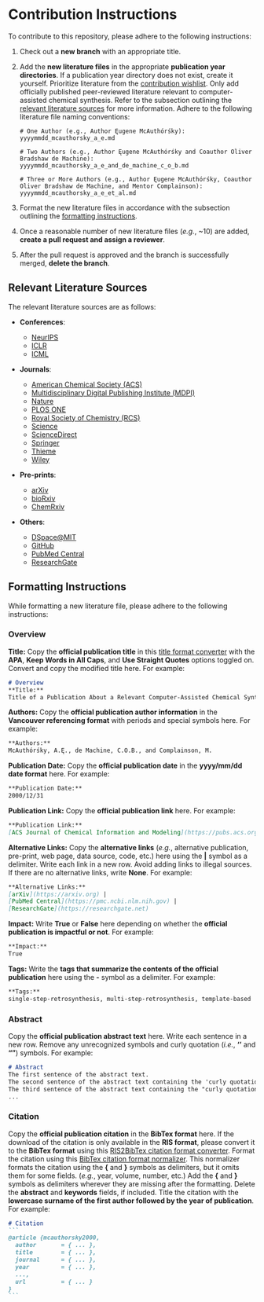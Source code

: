 # Contribution Instructions
To contribute to this repository, please adhere to the following instructions:

1. Check out a **new branch** with an appropriate title.

2. Add the **new literature files** in the appropriate **publication year directories**.
If a publication year directory does not exist, create it yourself.
Prioritize literature from the [contribution wishlist](/contribution/wishlist.md).
Only add officially published peer-reviewed literature relevant to computer-assisted chemical synthesis.
Refer to the subsection outlining the [relevant literature sources](#relevant-literature-sources) for more information.
Adhere to the following literature file naming conventions:

    ```
    # One Author (e.g., Author Ęugene McAuthórśky):
    yyyymmdd_mcauthorsky_a_e.md

    # Two Authors (e.g., Author Ęugene McAuthórśky and Coauthor Oliver Bradshaw de Machine):
    yyyymmdd_mcauthorsky_a_e_and_de_machine_c_o_b.md

    # Three or More Authors (e.g., Author Ęugene McAuthórśky, Coauthor Oliver Bradshaw de Machine, and Mentor Complainson):
    yyyymmdd_mcauthorsky_a_e_et_al.md
    ```

3. Format the new literature files in accordance with the subsection outlining the [formatting instructions](#formatting-instructions).

4. Once a reasonable number of new literature files (_e.g._, ~10) are added, **create a pull request and assign a reviewer**. 

5. After the pull request is approved and the branch is successfully merged, **delete the branch**.


## Relevant Literature Sources
The relevant literature sources are as follows:

- **Conferences**:
  - [NeurIPS](https://nips.cc)
  - [ICLR](https://icml.cc)
  - [ICML](https://iclr.cc)

- **Journals**:
  - [American Chemical Society (ACS)](https://pubs.acs.org/action/doSearch)
  - [Multidisciplinary Digital Publishing Institute (MDPI)](https://mdpi.com/search)
  - [Nature](https://nature.com/search/advanced)
  - [PLOS ONE](https://journals.plos.org/plosone/search)
  - [Royal Society of Chemistry (RCS)](https://pubs.rsc.org/en/search/advancedsearch)
  - [Science](https://science.org/search/advanced)
  - [ScienceDirect](https://sciencedirect.com/search)
  - [Springer](https://link.springer.com/advanced-search)
  - [Thieme](https://thieme-connect.com/products/all/search)
  - [Wiley](https://onlinelibrary.wiley.com/search/advanced)

- **Pre-prints**:
  - [arXiv](https://arxiv.org/search/advanced)
  - [bioRxiv](https://biorxiv.org/search)
  - [ChemRxiv](https://chemrxiv.org/engage/chemrxiv/search-dashboard)

- **Others**:
  - [DSpace@MIT](https://dspace.mit.edu/discover)
  - [GitHub](https://github.com/search/advanced)
  - [PubMed Central](https://ncbi.nlm.nih.gov/pmc/advanced)
  - [ResearchGate](https://researchgate.net/search.Search.html)


## Formatting Instructions
While formatting a new literature file, please adhere to the following instructions:


### Overview
**Title:**
Copy the **official publication title** in this [title format converter](https://titlecaseconverter.com) with the **APA**, **Keep Words in All Caps**, and **Use Straight Quotes** options toggled on.
Convert and copy the modified title here.
For example:

```markdown
# Overview
**Title:**
Title of a Publication About a Relevant Computer-Assisted Chemical Synthesis Topic
```

**Authors:**
Copy the **official publication author information** in the **Vancouver referencing format** with periods and special symbols here.
For example:

```markdown
**Authors:**
McAuthórśky, A.Ę., de Machine, C.O.B., and Complainson, M.
```

**Publication Date:**
Copy the **official publication date** in the **yyyy/mm/dd date format** here.
For example:

```markdown
**Publication Date:**
2000/12/31
```

**Publication Link:**
Copy the **official publication link** here.
For example:

```markdown
**Publication Link:**
[ACS Journal of Chemical Information and Modeling](https://pubs.acs.org/journal/jcisd8)
```

**Alternative Links:**
Copy the **alternative links** (_e.g._, alternative publication, pre-print, web page, data source, code, etc.) here using the **|** symbol as a delimiter.
Write each link in a new row.
Avoid adding links to illegal sources.
If there are no alternative links, write **None**.
For example:

```markdown
**Alternative Links:**
[arXiv](https://arxiv.org) |
[PubMed Central](https://pmc.ncbi.nlm.nih.gov) |
[ResearchGate](https://researchgate.net)
```

**Impact:**
Write **True** or **False** here depending on whether the **official publication is impactful or not**.
For example:

```markdown
**Impact:**
True
```

**Tags:**
Write the **tags that summarize the contents of the official publication** here using the **-** symbol as a delimiter.
For example:

```markdown
**Tags:**
single-step-retrosynthesis, multi-step-retrosynthesis, template-based
```


### Abstract
Copy the **official publication abstract text** here.
Write each sentence in a new row.
Remove any unrecognized symbols and curly quotation (_i.e._, **‘’** and **“”**) symbols.
For example:

```markdown
# Abstract
The first sentence of the abstract text.
The second sentence of the abstract text containing the 'curly quotation symbols'.
The third sentence of the abstract text containing the "curly quotation symbols".
...
```


### Citation
Copy the **official publication citation** in the **BibTex format** here.
If the download of the citation is only available in the **RIS format**, please convert it to the **BibTex format** using this [RIS2BibTex citation format converter](https://www.bruot.org/ris2bib).
Format the citation using this [BibTex citation format normalizer](https://hsborges.github.io/bibtex-normalizer).
This normalizer formats the citation using the **{** and **}** symbols as delimiters, but it omits them for some fields. (_e.g._, year, volume, number, etc.)
Add the **{** and **}** symbols as delimiters wherever they are missing after the formatting.
Delete the **abstract** and **keywords** fields, if included.
Title the citation with the **lowercase surname of the first author followed by the year of publication**.
For example:

````markdown
# Citation
```
@article {mcauthorsky2000,
  author       = { ... },
  title        = { ... },
  journal      = { ... },
  year         = { ... },
  ...,
  url          = { ... }
}
```
````
